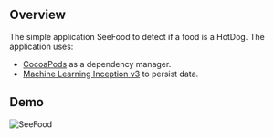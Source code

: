## Overview

The simple application SeeFood to detect if a food is a HotDog. The application uses:

* [CocoaPods](https://github.com/CocoaPods/CocoaPods) as a dependency manager.
* [Machine Learning Inception v3](https://developer.apple.com/machine-learning/) to persist data.

## Demo

![SeeFood](../Images/SeeFood.gif)
